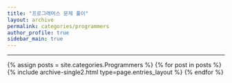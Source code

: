 ```yaml
---
title: "프로그래머스 문제 풀이"
layout: archive
permalink: categories/programmers
author_profile: true
sidebar_main: true
---
```


<!-- 공백이 포함되어 있는 카테고리 이름의 경우 site.categories.['a b c'] 이런식으로! -->

***

{% assign posts = site.categories.Programmers %}
{% for post in posts %} {% include archive-single2.html type=page.entries_layout %} {% endfor %}